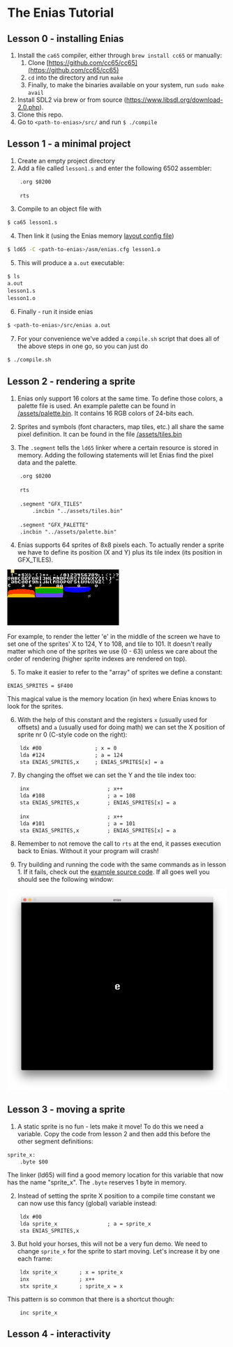 # The Enias Tutorial

## Lesson 0 - installing Enias
1. Install the `ca65` compiler, either through `brew install cc65` or manually:
   1. Clone [https://github.com/cc65/cc65](https://github.com/cc65/cc65)
   2. `cd` into the directory and run `make`
   3. Finally, to make the binaries available on your system, run `sudo make avail`
2. Install SDL2 via brew or from source (https://www.libsdl.org/download-2.0.php).
3. Clone this repo.
4. Go to `<path-to-enias>/src/` and run `$ ./compile`

## Lesson 1 - a minimal project
1. Create an empty project directory
2. Add a file called `lesson1.s` and enter the following 6502 assembler:

```6502
    .org $0200

    rts
```

3. Compile to an object file with

```bash
$ ca65 lesson1.s
```

4. Then link it (using the Enias memory [layout config file](../asm/enias.cfg))

```bash
$ ld65 -C <path-to-enias>/asm/enias.cfg lesson1.o
```

5. This will produce a `a.out` executable:

```bash
$ ls
a.out
lesson1.s
lesson1.o
```

6. Finally - run it inside enias

```bash
$ <path-to-enias>/src/enias a.out
```

7. For your convenience we've added a `compile.sh` script that does all of the above steps in one go, so you can just do

```bash
$ ./compile.sh
```

## Lesson 2 - rendering a sprite

1. Enias only support 16 colors at the same time. To define those colors, a palette file is used. An example palette can be found in [/assets/palette.bin](assets/palette.bin). It contains 16 RGB colors of 24-bits each.

2. Sprites and symbols (font characters, map tiles, etc.) all share the same pixel definition. It can be found in the file [/assets/tiles.bin](assets/tiles.bin)

3. The `.segment` tells the `ld65` linker where a certain resource is stored in memory. Adding the following statements will let Enias find the pixel data and the palette.

```6502
    .org $0200

    rts

    .segment "GFX_TILES"
        .incbin "../assets/tiles.bin"

    .segment "GFX_PALETTE"
    .incbin "../assets/palette.bin"
```

4. Enias supports 64 sprites of 8x8 pixels each. To actually render a sprite we have to define its position (X and Y) plus its tile index (its position in GFX_TILES).

<img src="assets/tiles.png">

For example, to render the letter 'e' in the middle of the screen we have to set one of the sprites' X to 124, Y to 108, and tile to 101. It doesn't really matter which one of the sprites we use (0 - 63) unless we care about the order of rendering (higher sprite indexes are rendered on top).

5. To make it easier to refer to the "array" of sprites we define a constant:

```6502
ENIAS_SPRITES = $F400
```

This magical value is the memory location (in hex) where Enias knows to look for the sprites.

6. With the help of this constant and the registers `x` (usually used for offsets) and `a` (usually used for doing math) we can set the X position of sprite nr 0 (C-style code on the right):

```6502
    ldx #00                 ; x = 0
    lda #124                ; a = 124
    sta ENIAS_SPRITES,x     ; ENIAS_SPRITES[x] = a
```

7. By changing the offset we can set the Y and the tile index too:

```6502
    inx                         ; x++
    lda #108                    ; a = 108
    sta ENIAS_SPRITES,x         ; ENIAS_SPRITES[x] = a

    inx                         ; x++
    lda #101                    ; a = 101
    sta ENIAS_SPRITES,x         ; ENIAS_SPRITES[x] = a
```

8. Remember to not remove the call to `rts` at the end, it passes execution back to Enias. Without it your program will crash!

9. Try building and running the code with the same commands as in lesson 1. If it fails, check out the [example source code](lesson2/lesson2.s). If all goes well you should see the following window:

<img src="lesson2/window.png">

## Lesson 3 - moving a sprite

1. A static sprite is no fun - lets make it move! To do this we need a variable. Copy the code from lesson 2 and then add this before the other segment definitions:

```6502
sprite_x:
    .byte $00
```

The linker (ld65) will find a good memory location for this variable that now has the name "sprite_x". The `.byte` reserves 1 byte in memory.

2. Instead of setting the sprite X position to a compile time constant we can now use this fancy (global) variable instead:

```6502
    ldx #00
    lda sprite_x                ; a = sprite_x
    sta ENIAS_SPRITES,x
```

3. But hold your horses, this will not be a very fun demo. We need to change `sprite_x` for the sprite to start moving. Let's increase it by one each frame:

```6502
    ldx sprite_x       ; x = sprite_x
    inx                ; x++
    stx sprite_x       ; sprite_x = x
```

This pattern is so common that there is a shortcut though:

```6502
    inc sprite_x
```

## Lesson 4 - interactivity
